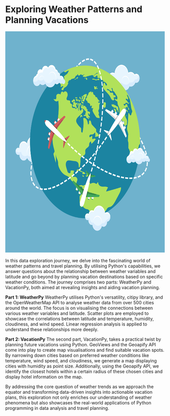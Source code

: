 # Exploring Weather Patterns and Planning Vacations
<img src="images/world.jpg" width="1000" height="700">
 
In this data exploration journey, we delve into the fascinating world of weather patterns and travel planning. By utilising Python's capabilities, we answer questions about the relationship between weather variables and latitude and go beyond by planning vacation destinations based on specific weather conditions. The journey comprises two parts: WeatherPy and VacationPy, both aimed at revealing insights and aiding vacation planning.

**Part 1: WeatherPy**
WeatherPy utilises Python's versatility, citipy library, and the OpenWeatherMap API to analyse weather data from over 500 cities around the world. The focus is on visualising the connections between various weather variables and latitude. Scatter plots are employed to showcase the correlations between latitude and temperature, humidity, cloudiness, and wind speed. Linear regression analysis is applied to understand these relationships more deeply.

**Part 2: VacationPy**
The second part, VacationPy, takes a practical twist by planning future vacations using Python. GeoViews and the Geoapify API come into play to create map visualisations and find suitable vacation spots. By narrowing down cities based on preferred weather conditions like temperature, wind speed, and cloudiness, we generate a map displaying cities with humidity as point size. Additionally, using the Geoapify API, we identify the closest hotels within a certain radius of these chosen cities and display hotel information on the map.

By addressing the core question of weather trends as we approach the equator and transforming data-driven insights into actionable vacation plans, this exploration not only enriches our understanding of weather phenomena but also showcases the real-world applications of Python programming in data analysis and travel planning.
